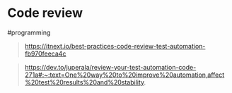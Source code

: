 # Code review
#programming

>https://itnext.io/best-practices-code-review-test-automation-fb970feeca4c

>https://dev.to/juperala/review-your-test-automation-code-271a#:~:text=One%20way%20to%20improve%20automation,affect%20test%20results%20and%20stability.